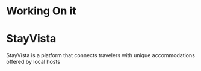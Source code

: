 # Working On it
# StayVista
StayVista is a platform that connects travelers with unique accommodations offered by local hosts
